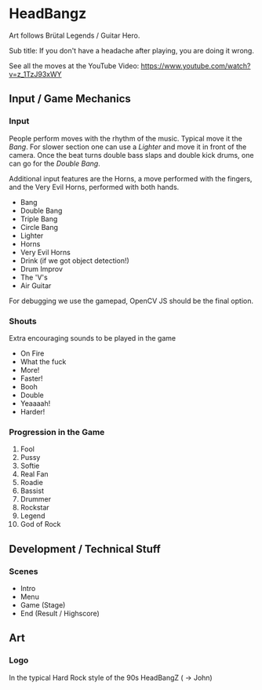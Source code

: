 # HeadBangz
Art follows Brütal Legends / Guitar Hero. 

Sub title: If you don't have a headache after playing, you are doing it wrong.

See all the moves at the YouTube Video: https://www.youtube.com/watch?v=z_1TzJ93xWY

## Input / Game Mechanics

### Input
People perform moves with the rhythm of the music. Typical move it the _Bang_. For slower section one can use a _Lighter_ and move it in front of the camera. Once the beat turns double bass slaps and double kick drums, one can go for the _Double Bang_.

Additional input features are the Horns, a move performed with the fingers, and the Very Evil Horns, performed with both hands. 

* Bang
* Double Bang
* Triple Bang
* Circle Bang
* Lighter
* Horns
* Very Evil Horns
* Drink (if we got object detection!)
* Drum Improv
* The 'V's
* Air Guitar

For debugging we use the gamepad, OpenCV JS should be the final option. 

### Shouts
Extra encouraging sounds to be played in the game

* On Fire
* What the fuck
* More!
* Faster!
* Booh
* Double
* Yeaaaah!
* Harder!

### Progression in the Game

1. Fool
1. Pussy
1. Softie
1. Real Fan
1. Roadie
1. Bassist
1. Drummer
1. Rockstar
1. Legend
1. God of Rock

## Development / Technical Stuff

### Scenes

* Intro
* Menu
* Game (Stage)
* End (Result / Highscore)

## Art

### Logo
In the typical Hard Rock style of the 90s HeadBangZ ( -> John)